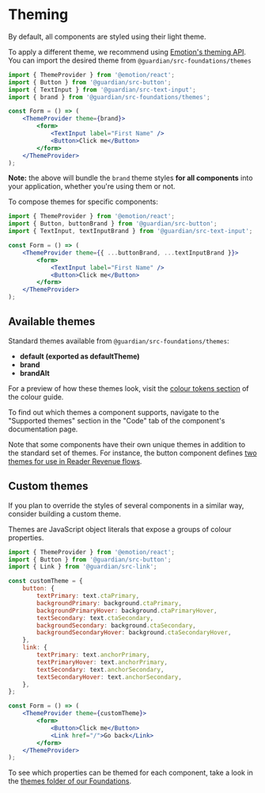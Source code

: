 # Theming

By default, all components are styled using their light theme.

To apply a different theme, we recommend using [Emotion's theming API](https://emotion.sh/docs/theming). You can import the desired theme from `@guardian/src-foundations/themes`

```jsx
import { ThemeProvider } from '@emotion/react';
import { Button } from '@guardian/src-button';
import { TextInput } from '@guardian/src-text-input';
import { brand } from '@guardian/src-foundations/themes';

const Form = () => (
    <ThemeProvider theme={brand}>
        <form>
            <TextInput label="First Name" />
            <Button>Click me</Button>
        </form>
    </ThemeProvider>
);
```

**Note:** the above will bundle the `brand` theme styles **for all components** into your application, whether you're using them or not.

To compose themes for specific components:

```jsx
import { ThemeProvider } from '@emotion/react';
import { Button, buttonBrand } from '@guardian/src-button';
import { TextInput, textInputBrand } from '@guardian/src-text-input';

const Form = () => (
    <ThemeProvider theme={{ ...buttonBrand, ...textInputBrand }}>
        <form>
            <TextInput label="First Name" />
            <Button>Click me</Button>
        </form>
    </ThemeProvider>
);
```

## Available themes

Standard themes available from `@guardian/src-foundations/themes`:

-   **default (exported as defaultTheme)**
-   **brand**
-   **brandAlt**

For a preview of how these themes look, visit the [colour tokens section](https://theguardian.design/2a1e5182b/p/1377a6-tokens/b/293ddb) of the colour guide.

To find out which themes a component supports, navigate to the "Supported themes" section in the "Code" tab of the component's documentation page.

Note that some components have their own unique themes in addition to the standard set of themes. For instance, the button component defines [two themes for use in Reader Revenue flows](https://theguardian.design/2a1e5182b/p/435225-button/t/41a3ce).

## Custom themes

If you plan to override the styles of several components in a similar way, consider building a custom theme.

Themes are JavaScript object literals that expose a groups of colour properties.

```jsx
import { ThemeProvider } from '@emotion/react';
import { Button } from '@guardian/src-button';
import { Link } from '@guardian/src-link';

const customTheme = {
    button: {
        textPrimary: text.ctaPrimary,
        backgroundPrimary: background.ctaPrimary,
        backgroundPrimaryHover: background.ctaPrimaryHover,
        textSecondary: text.ctaSecondary,
        backgroundSecondary: background.ctaSecondary,
        backgroundSecondaryHover: background.ctaSecondaryHover,
    },
    link: {
        textPrimary: text.anchorPrimary,
        textPrimaryHover: text.anchorPrimary,
        textSecondary: text.anchorSecondary,
        textSecondaryHover: text.anchorSecondary,
    },
};

const Form = () => (
    <ThemeProvider theme={customTheme}>
        <form>
            <Button>Click me</Button>
            <Link href="/">Go back</Link>
        </form>
    </ThemeProvider>
);
```

To see which properties can be themed for each component, take a look in the [themes folder of our Foundations](https://github.com/guardian/source/tree/main/packages/@guardian/src-foundations/src/themes).
